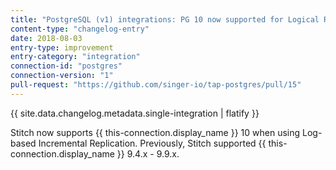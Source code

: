 ```yaml
---
title: "PostgreSQL (v1) integrations: PG 10 now supported for Logical Replication"
content-type: "changelog-entry"
date: 2018-08-03
entry-type: improvement
entry-category: "integration" 
connection-id: "postgres"
connection-version: "1"
pull-request: "https://github.com/singer-io/tap-postgres/pull/15"
---
```


{{ site.data.changelog.metadata.single-integration | flatify }}

Stitch now supports {{ this-connection.display_name }} 10 when using Log-based Incremental Replication. Previously, Stitch supported {{ this-connection.display_name }} 9.4.x - 9.9.x.